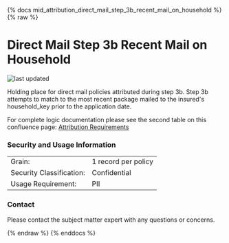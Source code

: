 {% docs mid_attribution_direct_mail_step_3b_recent_mail_on_household %}
{% raw %}

# Direct Mail Step 3b Recent Mail on Household

![last updated](assets/update_badges/mid_attribution_direct_mail_step_3b_recent_mail_on_household.svg)

Holding place for direct mail policies attributed during step 3b. Step
3b attempts to match to the most recent package mailed to the insured's 
household_key prior to the application date. 

For complete logic documentation please see the second table on
this confluence page: 
[Attribution Requirements](https://aaalife-data.atlassian.net/wiki/spaces/2PA/pages/5166366374/Attribution+2021+Requirements)

### Security and Usage Information
|     |     |
| --- | --- |
| Grain:                   | 1 record per policy|
| Security Classification: | Confidential |
| Usage Requirement:       | PII |

### Contact
Please contact the subject matter expert with any questions or concerns.

{% endraw %}
{% enddocs %}